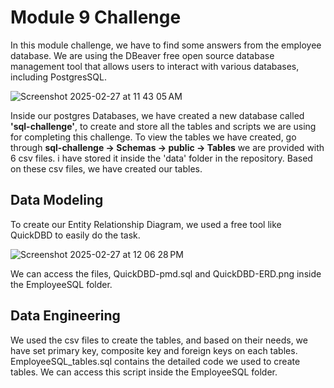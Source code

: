 
# Module 9 Challenge

In this module challenge, we have to find some answers from the employee database. We are using the DBeaver free open source database management tool that allows users to interact with various databases, including PostgresSQL. 

![Screenshot 2025-02-27 at 11 43 05 AM](https://github.com/user-attachments/assets/416be32e-43c4-4851-b60d-f5f454c2ddee)

Inside our postgres Databases, we have created a new database called **'sql-challenge'**, to create and store all the tables and scripts we are using for completing this challenge.
To view the tables we have created, go through **sql-challenge -> Schemas -> public -> Tables** 
we are provided with 6 csv files. i have stored it inside the 'data' folder in the repository. Based on these csv files, we have created our tables.

## Data Modeling

To create our Entity Relationship Diagram, we used a free tool like QuickDBD to easily do the task. 



![Screenshot 2025-02-27 at 12 06 28 PM](https://github.com/user-attachments/assets/5a134200-0b49-42c4-8bef-263df328be4c)

We can access the files, QuickDBD-pmd.sql and QuickDBD-ERD.png inside the EmployeeSQL folder.

## Data Engineering

We used the csv files to create the tables, and based on their needs, we have set primary key, composite key and foreign keys on each tables.
EmployeeSQL_tables.sql contains the detailed code we used to create tables. We can access this script inside the EmployeeSQL folder.





